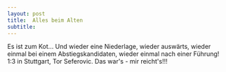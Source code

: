 ```yaml
---
layout: post
title:  Alles beim Alten
subtitle:  
---
```


Es ist zum Kot... Und wieder eine Niederlage, wieder auswärts, wieder einmal bei einem Abstiegskandidaten, wieder einmal nach einer Führung! 1:3 in Stuttgart, Tor Seferovic. Das war's - mir reicht's!!!


